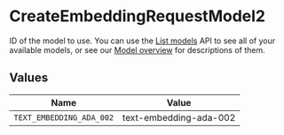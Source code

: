 # CreateEmbeddingRequestModel2

ID of the model to use. You can use the [List models](/docs/api-reference/models/list) API to see all of your available models, or see our [Model overview](/docs/models/overview) for descriptions of them.



## Values

| Name                     | Value                    |
| ------------------------ | ------------------------ |
| `TEXT_EMBEDDING_ADA_002` | text-embedding-ada-002   |